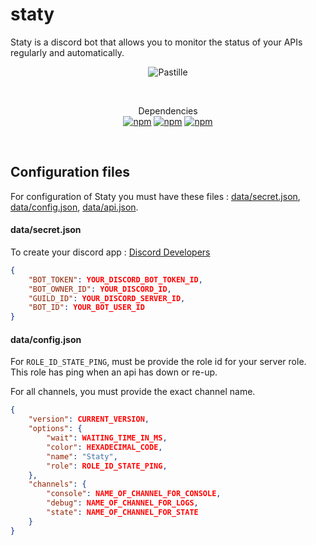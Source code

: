 # staty

Staty is a discord bot that allows you to monitor the status of your APIs regularly and automatically.

<div align="center">

<p>
    <img src="https://1.images.cdn.digitalteacompany.fr/digitalteacompany/github/staty.png" alt="Pastille" />
</p>
  <br>
  <p>
    Dependencies<br>
    <a href="https://www.npmjs.com/package/discord.js"><img alt="npm" src="https://img.shields.io/npm/v/discord.js?label=discord.js"></a>
    <a href="https://www.npmjs.com/package/axios"><img alt="npm" src="https://img.shields.io/npm/v/axios?label=axios"></a>
    <a href="https://www.npmjs.com/package/@discordjs/rest"><img alt="npm" src="https://img.shields.io/npm/v/@discordjs/rest?label=@discordjs/rest"></a>
  </p>
</div>
<br />

## Configuration files

For configuration of Staty you must have these files : [data/secret.json](https://github.com/DigitalTeaCompany/staty/blob/main/config/secret.sample.json),
[data/config.json](https://github.com/DigitalTeaCompany/staty/blob/main/config/global.sample.json), [data/api.json](https://github.com/DigitalTeaCompany/staty/blob/main/config/api.sample.json).

#### data/secret.json

To create your discord app : [Discord Developers](https://discord.com/developers/applications)<br />

```json
{
    "BOT_TOKEN": YOUR_DISCORD_BOT_TOKEN_ID,
    "BOT_OWNER_ID": YOUR_DISCORD_ID,
    "GUILD_ID": YOUR_DISCORD_SERVER_ID,
    "BOT_ID": YOUR_BOT_USER_ID
}
```

#### data/config.json

For `ROLE_ID_STATE_PING`, must be provide the role id for your server role. This role has ping when an api has down or re-up.

For all channels, you must provide the exact channel name.

```json
{
    "version": CURRENT_VERSION,
    "options": {
        "wait": WAITING_TIME_IN_MS,
        "color": HEXADECIMAL_CODE,
        "name": "Staty",
        "role": ROLE_ID_STATE_PING,
    },
    "channels": {
        "console": NAME_OF_CHANNEL_FOR_CONSOLE,
        "debug": NAME_OF_CHANNEL_FOR_LOGS,
        "state": NAME_OF_CHANNEL_FOR_STATE
    }
}
```
